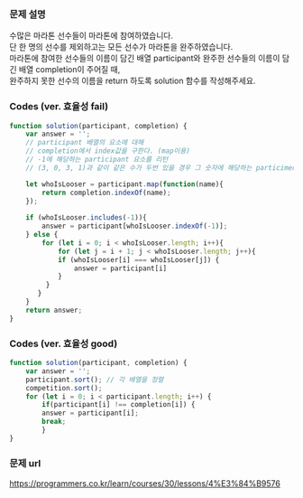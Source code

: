 ### 문제 설명

수많은 마라톤 선수들이 마라톤에 참여하였습니다. \
단 한 명의 선수를 제외하고는 모든 선수가 마라톤을 완주하였습니다. \
마라톤에 참여한 선수들의 이름이 담긴 배열 participant와 완주한 선수들의 이름이 담긴 배열 completion이 주어질 때, \
완주하지 못한 선수의 이름을 return 하도록 solution 함수를 작성해주세요.

### Codes (ver. 효율성 fail)

```js
function solution(participant, completion) {
    var answer = '';
    // participant 배열의 요소에 대해 
    // completion에서 index값을 구한다. (map이용) 
    // -1에 해당하는 participant 요소를 리턴
    // (3, 0, 3, 1)과 같이 같은 수가 두번 있을 경우 그 숫자에 해당하는 particiment 요소를 리턴

    let whoIsLooser = participant.map(function(name){
        return completion.indexOf(name);
    });
    
    if (whoIsLooser.includes(-1)){
        answer = participant[whoIsLooser.indexOf(-1)];
    } else {
        for (let i = 0; i < whoIsLooser.length; i++){
            for (let j = i + 1; j < whoIsLooser.length; j++){
            if (whoIsLooser[i] === whoIsLooser[j]) {
                answer = participant[i]
            }
         }
       }
    }
    return answer;
}
```

### Codes (ver. 효율성 good)
```js
function solution(participant, completion) {
    var answer = '';
    participant.sort(); // 각 배열을 정렬
    competition.sort();
    for (let i = 0; i < participant.length; i++) {
        if(participant[i] !== completion[i]) {
        answer = participant[i];
        break;
        }
}
```

### 문제 url
https://programmers.co.kr/learn/courses/30/lessons/4%E3%84%B9576
